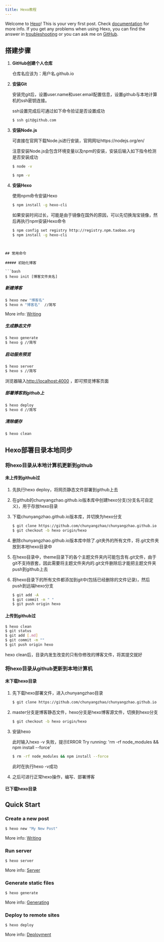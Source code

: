 ```yaml
---
title: Hexo教程
---
```

Welcome to [Hexo](https://hexo.io/)! This is your very first post. Check [documentation](https://hexo.io/docs/) for more info. If you get any problems when using Hexo, you can find the answer in [troubleshooting](https://hexo.io/docs/troubleshooting.html) or you can ask me on [GitHub](https://github.com/hexojs/hexo/issues).

## 搭建步骤

1. **GitHub创建个人仓库**

   仓库名应该为：用户名.github.io

2. **安装Git**

   安装完git后，设置user.name和user.email配置信息，设置github与本地计算机的ssh密钥连接。

   ssh设置完成后可通过如下命令验证是否设置成功

   ```bash
   $ ssh git@github.com
   ```

3. **安装Node.js**

   可直接在官网下载Node.js进行安装，官网网址https://nodejs.org/en/

   注意安装Node.js会包含环境变量以及npm的安装，安装后输入如下指令检测是否安装成功

   ```bash
   $ node -v
   ```

   ```bash
   $ npm -v
   ```

4. **安装Hexo**

   使用npm命令安装Hexo

   ```bash
   $ npm install -g hexo-cli
   ```

   如果安装时间过长，可能是由于镜像在国外的原因，可以先切换淘宝镜像，然后再执行npm安装Hexo命令

   ```bash
   $ npm config set registry http://registry.npm.taobao.org
   $ npm install -g hexo-cli
   ```
```
   

## 常用命令

##### 初始化博客

​```bash
$ hexo init [博客文件夹名]
```

##### 新建博客

```bash
$ hexo new "博客名"
$ hexo n "博客名"  //简写
```

   More info: [Writing](https://hexo.io/docs/writing.html)

##### 生成静态文件

```bash
$ hexo generate
$ hexo g //简写
```

##### 启动服务预览

```bash
$ hexo server
$ hexo s //简写
```

浏览器输入[http://localhost:4000](http://localhost:4000/)  ，即可预览博客页面

##### 部署博客到github上

```bash
$ hexo deploy
$ hexo d //简写
```

##### 清除缓存

```bash
$ hexo clean
```



## Hexo部署目录本地同步

### 将hexo目录从本地计算机更新到github

#### 未上传到github过

1. 先执行hexo deploy，将网页静态文件部署到github上去

2. 在github的chunyangzhao.github.io版本库中创建hexo分支(分支名可自定义)，用于存放hexo目录

3. 下载chunyangzhao.github.io版本库，并切换为hexo分支

   ```bash
   $ git clone https://github.com/chunyangzhao/chunyangzhao.github.io
   $ git checkout -b hexo origin/hexo
   ```

4. 删除chunyangzhao.github.io版本库中除了.git夹外的所有文件，将.git文件夹放到本地hexo目录中

5. 在hexo目录中，theme目录下的各个主题文件夹内可能包含有.git文件，由于git不支持嵌套，因此需要将主题文件夹内的.git文件删除后才能把主题文件夹push到github上去

6. 将hexo目录下的所有文件都添加到git中(包括已经删除的文件记录)，然后push到远端hexo分支

   ```bash
   $ git add -A
   $ git commit -m " "
   $ git push origin hexo
   ```

#### 上传到github过

```bash
$ hexo clean
$ git status
$ git add [.md]
$ git commit -m ""
$ git push origin hexo
```

hexo clean后，目录内发生改变的只有你修改的博客文件，将其提交就好

### 将hexo目录从github更新到本地计算机

#### 未下载hexo目录

1. 先下载hexo部署文件，进入chunyangzhao目录

   ```bash
   $ git clone https://github.com/chunyangzhao/chunyangzhao.github.io
   ```

2. master分支是博客静态文件，hexo分支是hexo博客源文件，切换到hexo分支

   ```bash
   $ git checkout -b hexo origin/hexo
   ```

3. 安装hexo

   此时输入hexo -v 失败，提示ERROR Try running: 'rm -rf node_modules && npm install --force'

   ```bash
   $ rm -rf node_modules && npm install --force
   ```

   此时在执行hexo -v成功

4. 之后可进行正常hexo操作，编写、部署博客


#### 已下载hexo目录



## Quick Start

### Create a new post

``` bash
$ hexo new "My New Post"
```

More info: [Writing](https://hexo.io/docs/writing.html)

### Run server

``` bash
$ hexo server
```

More info: [Server](https://hexo.io/docs/server.html)

### Generate static files

``` bash
$ hexo generate
```

More info: [Generating](https://hexo.io/docs/generating.html)

### Deploy to remote sites

``` bash
$ hexo deploy
```

More info: [Deployment](https://hexo.io/docs/one-command-deployment.html)
